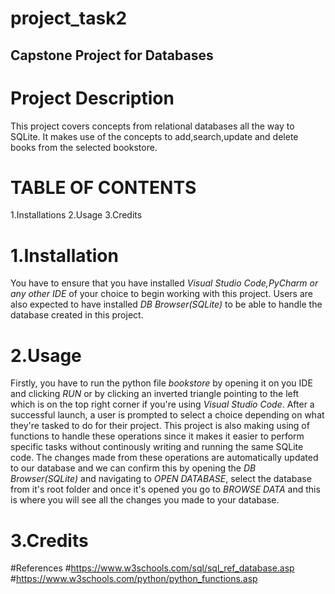 # project_task2
## Capstone Project for Databases

# Project Description
This project covers concepts from relational databases all the way to SQLite.
It makes use of the concepts to add,search,update and delete books from the
selected bookstore.

# TABLE OF CONTENTS 
1.Installations
2.Usage
3.Credits

# 1.Installation

You have to ensure that you have installed *Visual Studio Code,PyCharm or any other IDE* of
your choice to begin working with this project. Users are also expected to have installed 
*DB Browser(SQLite)* to be able to handle the database created in this project. 

# 2.Usage

Firstly, you have to run the python file *bookstore* by opening it on you IDE and clicking 
*RUN* or by clicking an inverted triangle pointing to the left which is on the top right corner
if you're using *Visual Studio Code*. After a successful launch, a user is prompted to select a choice 
depending on what they're tasked to do for their project. This project is also making using of 
functions to handle these operations since it makes it easier to perform specific tasks without 
continously writing and running the same SQLite code. The changes made from these operations are automatically
updated to our database and we can confirm this by opening the *DB Browser(SQLite)* and navigating to *OPEN DATABASE*,
select the database from it's root folder and once it's opened you go to *BROWSE DATA* and this is where you
will see all the changes you made to your database.

# 3.Credits
#References
#https://www.w3schools.com/sql/sql_ref_database.asp
#https://www.w3schools.com/python/python_functions.asp







